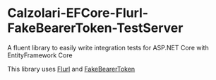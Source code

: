 # Calzolari-EFCore-Flurl-FakeBearerToken-TestServer

A fluent library to easily write integration tests for ASP.NET Core with EntityFramework Core

This library uses [Flurl](https://flurl.dev/) and [FakeBearerToken](https://github.com/webmotions/fake-authentication-jwtbearer)
